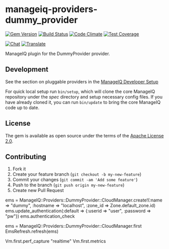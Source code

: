 # manageiq-providers-dummy_provider

[![Gem Version](https://badge.fury.io/rb/manageiq-providers-dummy_provider.svg)](http://badge.fury.io/rb/manageiq-providers-dummy_provider)
[![Build Status](https://travis-ci.com/ManageIQ/manageiq-providers-dummy_provider.svg)](https://travis-ci.com/ManageIQ/manageiq-providers-dummy_provider)
[![Code Climate](https://codeclimate.com/github/ManageIQ/manageiq-providers-dummy_provider.svg)](https://codeclimate.com/github/ManageIQ/manageiq-providers-dummy_provider)
[![Test Coverage](https://codeclimate.com/github/ManageIQ/manageiq-providers-dummy_provider/badges/coverage.svg)](https://codeclimate.com/github/ManageIQ/manageiq-providers-dummy_provider/coverage)

[![Chat](https://badges.gitter.im/Join%20Chat.svg)](https://gitter.im/ManageIQ/manageiq-providers-dummy_provider?utm_source=badge&utm_medium=badge&utm_campaign=pr-badge&utm_content=badge)
[![Translate](https://img.shields.io/badge/translate-zanata-blue.svg)](https://translate.zanata.org/zanata/project/view/manageiq-providers-dummy_provider)

ManageIQ plugin for the DummyProvider provider.

## Development

See the section on pluggable providers in the [ManageIQ Developer Setup](http://manageiq.org/docs/guides/developer_setup)

For quick local setup run `bin/setup`, which will clone the core ManageIQ repository under the *spec* directory and setup necessary config files. If you have already cloned it, you can run `bin/update` to bring the core ManageIQ code up to date.

## License

The gem is available as open source under the terms of the [Apache License 2.0](http://www.apache.org/licenses/LICENSE-2.0).

## Contributing

1. Fork it
2. Create your feature branch (`git checkout -b my-new-feature`)
3. Commit your changes (`git commit -am 'Add some feature'`)
4. Push to the branch (`git push origin my-new-feature`)
5. Create new Pull Request

ems = ManageIQ::Providers::DummyProvider::CloudManager.create!(:name => "dummy", :hostname => "localhost", :zone_id => Zone.default_zone.id)
ems.update_authentication(:default => {:userid => "user", :password => "pw"})
ems.authentication_check

ems = ManageIQ::Providers::DummyProvider::CloudManager.first
EmsRefresh.refresh(ems)

Vm.first.perf_capture "realtime"
Vm.first.metrics
